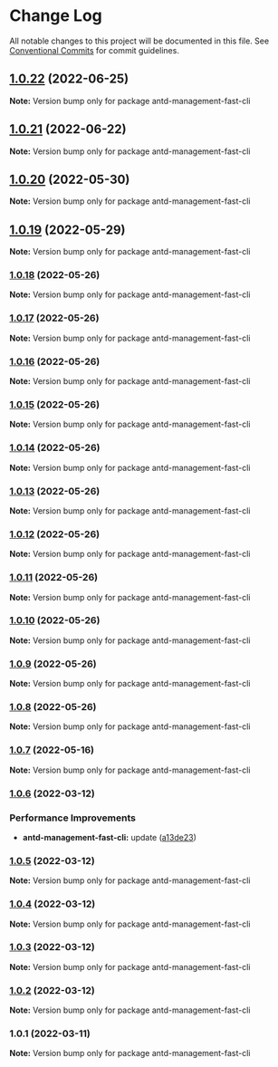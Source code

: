# Change Log

All notable changes to this project will be documented in this file. See [Conventional Commits](https://conventionalcommits.org) for commit guidelines.

## [1.0.22](https://github.com/kityandhero/antd-management-fast-framework/compare/antd-management-fast-cli@1.0.21...antd-management-fast-cli@1.0.22) (2022-06-25)

**Note:** Version bump only for package antd-management-fast-cli

## [1.0.21](https://github.com/kityandhero/antd-management-fast-framework/compare/antd-management-fast-cli@1.0.20...antd-management-fast-cli@1.0.21) (2022-06-22)

**Note:** Version bump only for package antd-management-fast-cli

## [1.0.20](https://github.com/kityandhero/antd-management-fast-framework/compare/antd-management-fast-cli@1.0.19...antd-management-fast-cli@1.0.20) (2022-05-30)

**Note:** Version bump only for package antd-management-fast-cli

## [1.0.19](https://github.com/kityandhero/antd-management-fast-framework/compare/antd-management-fast-cli@1.0.18...antd-management-fast-cli@1.0.19) (2022-05-29)

**Note:** Version bump only for package antd-management-fast-cli

### [1.0.18](https://github.com/kityandhero/antd-management-fast-framework/compare/antd-management-fast-cli@1.0.17...antd-management-fast-cli@1.0.18) (2022-05-26)

**Note:** Version bump only for package antd-management-fast-cli

### [1.0.17](https://github.com/kityandhero/antd-management-fast-framework/compare/antd-management-fast-cli@1.0.16...antd-management-fast-cli@1.0.17) (2022-05-26)

**Note:** Version bump only for package antd-management-fast-cli

### [1.0.16](https://github.com/kityandhero/antd-management-fast-framework/compare/antd-management-fast-cli@1.0.15...antd-management-fast-cli@1.0.16) (2022-05-26)

**Note:** Version bump only for package antd-management-fast-cli

### [1.0.15](https://github.com/kityandhero/antd-management-fast-framework/compare/antd-management-fast-cli@1.0.14...antd-management-fast-cli@1.0.15) (2022-05-26)

**Note:** Version bump only for package antd-management-fast-cli

### [1.0.14](https://github.com/kityandhero/antd-management-fast-framework/compare/antd-management-fast-cli@1.0.13...antd-management-fast-cli@1.0.14) (2022-05-26)

**Note:** Version bump only for package antd-management-fast-cli

### [1.0.13](https://github.com/kityandhero/antd-management-fast-framework/compare/antd-management-fast-cli@1.0.12...antd-management-fast-cli@1.0.13) (2022-05-26)

**Note:** Version bump only for package antd-management-fast-cli

### [1.0.12](https://github.com/kityandhero/antd-management-fast-framework/compare/antd-management-fast-cli@1.0.11...antd-management-fast-cli@1.0.12) (2022-05-26)

**Note:** Version bump only for package antd-management-fast-cli

### [1.0.11](https://github.com/kityandhero/antd-management-fast-framework/compare/antd-management-fast-cli@1.0.10...antd-management-fast-cli@1.0.11) (2022-05-26)

**Note:** Version bump only for package antd-management-fast-cli

### [1.0.10](https://github.com/kityandhero/antd-management-fast-framework/compare/antd-management-fast-cli@1.0.9...antd-management-fast-cli@1.0.10) (2022-05-26)

**Note:** Version bump only for package antd-management-fast-cli

### [1.0.9](https://github.com/kityandhero/antd-management-fast-framework/compare/antd-management-fast-cli@1.0.8...antd-management-fast-cli@1.0.9) (2022-05-26)

**Note:** Version bump only for package antd-management-fast-cli

### [1.0.8](https://github.com/kityandhero/antd-management-fast-framework/compare/antd-management-fast-cli@1.0.7...antd-management-fast-cli@1.0.8) (2022-05-26)

**Note:** Version bump only for package antd-management-fast-cli

### [1.0.7](https://github.com/kityandhero/antd-management-fast-framework/compare/antd-management-fast-cli@1.0.6...antd-management-fast-cli@1.0.7) (2022-05-16)

**Note:** Version bump only for package antd-management-fast-cli

### [1.0.6](https://github.com/kityandhero/antd-management-fast-framework/compare/antd-management-fast-cli@1.0.5...antd-management-fast-cli@1.0.6) (2022-03-12)

### Performance Improvements

- **antd-management-fast-cli:** update ([a13de23](https://github.com/kityandhero/antd-management-fast-framework/commit/a13de230097a2de7cb1cc54988978f9b3dc5ef0e))

### [1.0.5](https://github.com/kityandhero/antd-management-fast-framework/compare/antd-management-fast-cli@1.0.4...antd-management-fast-cli@1.0.5) (2022-03-12)

**Note:** Version bump only for package antd-management-fast-cli

### [1.0.4](https://github.com/kityandhero/antd-management-fast-framework/compare/antd-management-fast-cli@1.0.3...antd-management-fast-cli@1.0.4) (2022-03-12)

**Note:** Version bump only for package antd-management-fast-cli

### [1.0.3](https://github.com/kityandhero/antd-management-fast-framework/compare/antd-management-fast-cli@1.0.2...antd-management-fast-cli@1.0.3) (2022-03-12)

**Note:** Version bump only for package antd-management-fast-cli

### [1.0.2](https://github.com/kityandhero/antd-management-fast-framework/compare/antd-management-fast-cli@1.0.1...antd-management-fast-cli@1.0.2) (2022-03-12)

**Note:** Version bump only for package antd-management-fast-cli

### 1.0.1 (2022-03-11)

**Note:** Version bump only for package antd-management-fast-cli
